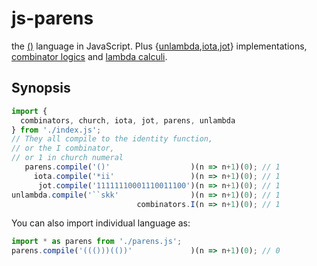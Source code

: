 # js-parens

the [()] language in JavaScript. Plus {[unlambda],[iota],[jot]} implementations, [combinator logics] and [lambda calculi].

[()]: https://esolangs.org/wiki/()
[unlambda]: https://esolangs.org/wiki/Unlambda
[iota]: https://esolangs.org/wiki/Iota
[jot]: https://esolangs.org/wiki/Jot
[combinator logics]: https://en.wikipedia.org/wiki/Combinatory_logic
[lambda calculi]: https://en.wikipedia.org/wiki/Lambda_calculus

## Synopsis

```javascript
import {
  combinators, church, iota, jot, parens, unlambda 
} from './index.js';
// They all compile to the identity function,
// or the I combinator,
// or 1 in church numeral
   parens.compile('()'                  )(n => n+1)(0); // 1
     iota.compile('*ii'                 )(n => n+1)(0); // 1
      jot.compile('11111110001110011100')(n => n+1)(0); // 1
unlambda.compile('``skk'                )(n => n+1)(0); // 1
                            combinators.I(n => n+1)(0); // 1
```

You can also import individual language as:

```javascript
import * as parens from './parens.js';
parens.compile('((()))(())'             )(n => n+1)(0); // 0
```
